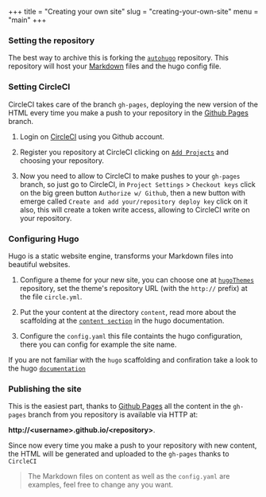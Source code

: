 +++
title = "Creating your own site"
slug = "creating-your-own-site"
menu = "main"
+++

### Setting the repository
The best way to archive this is forking the [`autohugo`](https://github.com/mcuadros/autohugo) repository. This repository will host your [Markdown](https://es.wikipedia.org/wiki/Markdown) files and the hugo config file.

### Setting CircleCI
CircleCI takes care of the branch `gh-pages`, deploying the new version of the HTML every time you make a push to your repository in the [Github Pages](https://pages.github.com/) branch.

1. Login on [CircleCI](https://circleci.com/) using you Github account.
2. Register you repository at CircleCI clicking on [`Add Projects`](https://circleci.com/add-projects) and choosing your repository.

3. Now you need to allow to CircleCI to make pushes to your `gh-pages` branch, so just go to CircleCI, in `Project Settings` > `Checkout keys` click on the big green button `Authorize w/ Github`, then a new button with emerge called `Create and add your/repository deploy key` click on it also, this will create a token write access, allowing to CircleCI write on your repository.


### Configuring Hugo
Hugo is a static website engine, transforms your Markdown files into beautiful websites.

1. Configure a theme for your new site, you can choose one at [`hugoThemes`](https://github.com/spf13/hugoThemes/) repository, set the theme's repository URL (with the `http://` prefix) at the file `circle.yml`.

2. Put the your content at the directory `content`, read more about the scaffolding at the [`content section`](https://gohugo.io/content/organization/) in the hugo documentation.

3. Configure the `config.yaml` this file containts the hugo configuration, there you can config for example the site name.

If you are not familiar with the `hugo` scaffolding and confiration take a look to the hugo [`documentation`](https://gohugo.io/overview/introduction/)

### Publishing the site
This is the easiest part, thanks to [Github Pages](https://pages.github.com/) all the content in the `gh-pages` branch from you repository is available via HTTP at:

 **http://\<username>.github.io/\<repository>**.

Since now every time you make a push to your repository with new content, the HTML will be generated and uploaded to the `gh-pages` thanks to `CircleCI`

> The Markdown files on content as well as the `config.yaml` are examples, feel free to change any you want.
